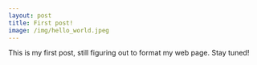 ```yaml
---
layout: post
title: First post!
image: /img/hello_world.jpeg
---
```


This is my first post, still figuring out to format my web page. Stay tuned!
